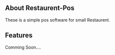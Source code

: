 ## About Restaurent-Pos

These is a simple pos software for small Restaurent.

## Features

Comming Soon....
